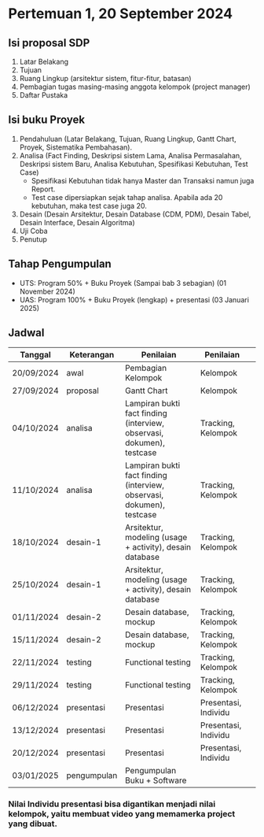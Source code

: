 # Pertemuan 1, 20 September 2024

## Isi proposal SDP

1. Latar Belakang
2. Tujuan
3. Ruang Lingkup (arsitektur sistem, fitur-fitur, batasan)
4. Pembagian tugas masing-masing anggota kelompok (project manager)
5. Daftar Pustaka

## Isi buku Proyek

1. Pendahuluan (Latar Belakang, Tujuan, Ruang Lingkup, Gantt Chart, Proyek, Sistematika Pembahasan).
2. Analisa (Fact Finding, Deskripsi sistem Lama, Analisa Permasalahan, Deskripsi sistem Baru, Analisa Kebutuhan, Spesifikasi Kebutuhan, Test Case)
    - Spesifikasi Kebutuhan tidak hanya Master dan Transaksi namun juga Report.
    - Test case dipersiapkan sejak tahap analisa. Apabila ada 20 kebutuhan, maka test case juga 20.
3. Desain (Desain Arsitektur, Desain Database (CDM, PDM), Desain Tabel, Desain Interface, Desain Algoritma)
4. Uji Coba
5. Penutup

## Tahap Pengumpulan

- UTS: Program 50% + Buku Proyek (Sampai bab 3 sebagian) (01 November 2024)
- UAS: Program 100% + Buku Proyek (lengkap) + presentasi (03 Januari 2025)

## Jadwal

| Tanggal    | Keterangan  | Penilaian                                                             | Penilaian            |     |
| ---------- | ----------- | --------------------------------------------------------------------- | -------------------- | --- |
| 20/09/2024 | awal        | Pembagian Kelompok                                                    | Kelompok             |     |
| 27/09/2024 | proposal    | Gantt Chart                                                           | Kelompok             |     |
| 04/10/2024 | analisa     | Lampiran bukti fact finding (interview, observasi, dokumen), testcase | Tracking, Kelompok   |     |
| 11/10/2024 | analisa     | Lampiran bukti fact finding (interview, observasi, dokumen), testcase | Tracking, Kelompok   |     |
| 18/10/2024 | desain-1    | Arsitektur, modeling (usage + activity), desain database              | Tracking, Kelompok   |     |
| 25/10/2024 | desain-1    | Arsitektur, modeling (usage + activity), desain database              | Tracking, Kelompok   |     |
| 01/11/2024 | desain-2    | Desain database, mockup                                               | Tracking, Kelompok   |     |
| 15/11/2024 | desain-2    | Desain database, mockup                                               | Tracking, Kelompok   |     |
| 22/11/2024 | testing     | Functional testing                                                    | Tracking, Kelompok   |     |
| 29/11/2024 | testing     | Functional testing                                                    | Tracking, Kelompok   |     |
| 06/12/2024 | presentasi  | Presentasi                                                            | Presentasi, Individu |     |
| 13/12/2024 | presentasi  | Presentasi                                                            | Presentasi, Individu |     |
| 20/12/2024 | presentasi  | Presentasi                                                            | Presentasi, Individu |     |
| 03/01/2025 | pengumpulan | Pengumpulan Buku + Software                                           |                      |     |

### Nilai Individu presentasi bisa digantikan menjadi nilai kelompok, yaitu membuat video yang memamerka project yang dibuat.
